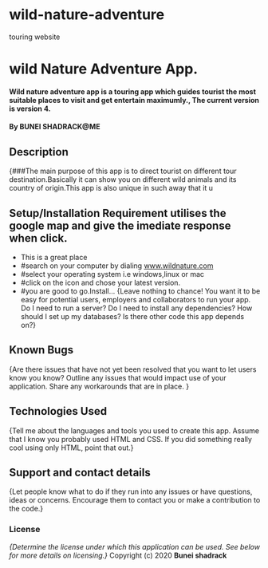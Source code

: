 # wild-nature-adventure
touring website
# wild Nature Adventure App.
#### Wild nature adventure app is a touring app which guides tourist the most suitable places to visit and get entertain maximumly., The current version is version 4.
#### By **BUNEI SHADRACK@ME**
## Description
{###The main purpose of this app is to direct tourist on different tour destination.Basically it can show you on different wild animals and its country of origin.This app is also unique in such away that it u
## Setup/Installation Requirement utilises the google map and give the imediate response when click.
* This is a great place
* #search on your computer by dialing www.wildnature.com
* #select your operating system i.e windows,linux or mac
* #click on the icon and chose your latest version.
* #you are good to go.Install...
{Leave nothing to chance! You want it to be easy for potential users, employers and collaborators to run your app. Do I need to run a server? Do I need to install any dependencies? How should I set up my databases? Is there other code this app depends on?}
## Known Bugs
{Are there issues that have not yet been resolved that you want to let users know you know? Outline any issues that would impact use of your application. Share any workarounds that are in place. }
## Technologies Used
{Tell me about the languages and tools you used to create this app. Assume that I know you probably used HTML and CSS. If you did something really cool using only HTML, point that out.}
## Support and contact details
{Let people know what to do if they run into any issues or have questions, ideas or concerns.  Encourage them to contact you or make a contribution to the code.}
### License
*{Determine the license under which this application can be used.  See below for more details on licensing.}*
Copyright (c) 2020 **Bunei shadrack**
